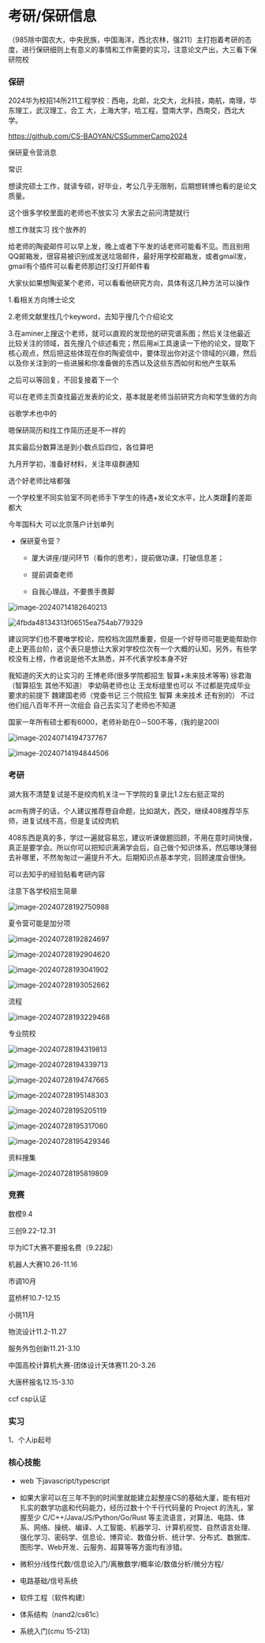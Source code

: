 # 考研/保研信息

（985除中国农大，中央民族，中国海洋，西北农林，强211）主打抱着考研的态度，进行保研细则上有意义的事情和工作需要的实习，注意论文产出，大三看下保研院校

### 保研

2024华为校招14所211工程学校：西电，北邮，北交大，北科技，南航，南理，华东理工，武汉理工，合工 大，上海大学，哈工程，暨南大学，西南交，西北大学。

https://github.com/CS-BAOYAN/CSSummerCamp2024

保研夏令营消息

常识

想读完硕士工作，就读专硕，好毕业，考公几乎无限制，后期想转博也看的是论文质量。

这个很多学校里面的老师也不放实习 大家去之前问清楚就行

想工作就实习 找个放养的



给老师的陶瓷邮件可以早上发，晚上或者下午发的话老师可能看不见。而且别用QQ邮箱发，很容易被识别成发送垃圾邮件，最好用学校邮箱发，或者gmail发，gmail有个插件可以看老师那边打没打开邮件看

大家伙如果想陶瓷某个老师，可以看看他研究方向，具体有这几种方法可以操作

1.看相关方向博士论文

2.老师文献里找几个keyword，去知乎搜几个介绍论文

3.在aminer上搜这个老师，就可以直观的发现他的研究谱系图；然后关注他最近比较关注的领域，首先搜几个综述看完；然后用ai工具速读一下他的论文，提取下核心观点，然后把这些体现在你的陶瓷信中，要体现出你对这个领域的兴趣，然后以及你关注到的一些进展和你准备做的东西以及这些东西如何和他产生联系

之后可以等回复，不回复接着下一个

可以在老师主页查找最近发表的论文，基本就是老师当前研究方向和学生做的方向

谷歌学术也中的



嗯保研简历和找工作简历还是不一样的

其实最后分数算法是到小数点后四位，各位算吧

九月开学初，准备好材料，关注年级群通知

选个好老师比啥都强

一个学校里不同实验室不同老师手下学生的待遇+发论文水平，比人类跟🐶的差距都大

今年国科大 可以北京落户计划单列

- 保研夏令营？

  - 厦大讲座/提问环节（看你的思考），提前做功课，打破信息差；

  - 提前调查老师

  - 自我心理战，不要畏手畏脚

![image-20240714182640213](C:\Users\gjy\AppData\Roaming\Typora\typora-user-images\image-20240714182640213.png)


![4fbda48134313f06515ea754ab779329](D:\richang\qq\聊天记录\2565509032\nt_qq\nt_data\Pic\2024-07\Ori\4fbda48134313f06515ea754ab779329.jpeg)

建议同学们也不要唯学校论，院校档次固然重要，但是一个好导师可能更能帮助你走上更高台阶，这个表只是想让大家对学校位次有一个大概的认知，另外，有些学校没有上榜，作者说是他不太熟悉，并不代表学校本身不好

我知道的天大的让实习的 王博老师(很多学院都招生 智算+未来技术等等) 
徐君海（智算招生 其他不知道） 
李幼萌老师也让 王龙标组里也可以 不过都是完成毕业要求的前提下 
魏建国老师（党委书记  三个院招生 智算 未来技术 还有别的） 不过他们组八百年不开一次组会 自己去实习了老师也不知道

国家一年所有硕士都有6000，老师补助在0－500不等，(我的是200)

![image-20240714194737767](C:\Users\gjy\AppData\Roaming\Typora\typora-user-images\image-20240714194737767.png)

![image-20240714194844506](C:\Users\gjy\AppData\Roaming\Typora\typora-user-images\image-20240714194844506.png)

### 考研



湖大我不清楚复试是不是绞肉机关注一下学院的复录比1.2左右挺正常的

acm有牌子的话，个人建议推荐卷自命题，比如湖大，西交，继续408推荐华东师，进复试线不高，但是复试绞肉机

408东西是真的多，学过一遍就容易忘，建议听课做题回顾，不用在意时间快慢，真正是要学会。所以你可以把知识满满学会后，自己做个知识体系，然后哪块薄弱去补哪里，不然匆匆过一遍提升不大。后期知识点基本学完，回顾速度会很快。

可以去知乎的经验贴看考研内容

注意下各学校招生简章

![image-20240728192750988](C:\Users\gjy\AppData\Roaming\Typora\typora-user-images\image-20240728192750988.png)

夏令营可能是加分项

![image-20240728192824697](C:\Users\gjy\AppData\Roaming\Typora\typora-user-images\image-20240728192824697.png)



![image-20240728192904620](C:\Users\gjy\AppData\Roaming\Typora\typora-user-images\image-20240728192904620.png)

![image-20240728193041902](C:\Users\gjy\AppData\Roaming\Typora\typora-user-images\image-20240728193041902.png)

![image-20240728193052662](C:\Users\gjy\AppData\Roaming\Typora\typora-user-images\image-20240728193052662.png)

流程

![image-20240728193229468](C:\Users\gjy\AppData\Roaming\Typora\typora-user-images\image-20240728193229468.png)

专业院校

![image-20240728194319813](C:\Users\gjy\AppData\Roaming\Typora\typora-user-images\image-20240728194319813.png)

![image-20240728194339713](C:\Users\gjy\AppData\Roaming\Typora\typora-user-images\image-20240728194339713.png)

![image-20240728194747665](C:\Users\gjy\AppData\Roaming\Typora\typora-user-images\image-20240728194747665.png)

![image-20240728195148303](C:\Users\gjy\AppData\Roaming\Typora\typora-user-images\image-20240728195148303.png)

![image-20240728195205119](C:\Users\gjy\AppData\Roaming\Typora\typora-user-images\image-20240728195205119.png)

![image-20240728195317060](C:\Users\gjy\AppData\Roaming\Typora\typora-user-images\image-20240728195317060.png)

![image-20240728195429346](C:\Users\gjy\AppData\Roaming\Typora\typora-user-images\image-20240728195429346.png)

资料搜集

![image-20240728195819809](C:\Users\gjy\AppData\Roaming\Typora\typora-user-images\image-20240728195819809.png)

### 竞赛

数模9.4

三创9.22-12.31

华为ICT大赛不要报名费（9.22起）

机器人大赛10.26-11.16

市调10月

蓝桥杯10.7-12.15

小挑11月

物流设计11.2-11.27

服务外包创新11.21-3.10

中国高校计算机大赛-团体设计天体赛11.20-3.26

大唐杯报名12.15-3.10

ccf csp认证





### 实习

1、个人ip起号

### 核心技能

- web 下javascript/typescript

- 如果大家可以在三年不到的时间里就能建立起整座CS的基础大厦，能有相对扎实的数学功底和代码能力，经历过数十个千行代码量的 Project 的洗礼，掌握至少 C/C++/Java/JS/Python/Go/Rust 等主流语言，对算法、电路、体系、网络、操统、编译、人工智能、机器学习、计算机视觉、自然语言处理、强化学习、密码学、信息论、博弈论、数值分析、统计学、分布式、数据库、图形学、Web开发、云服务、超算等等方面均有涉猎。

- 微积分/线性代数/信息论入门/离散数学/概率论/数值分析/微分方程/

- 电路基础/信号系统

- 软件工程（软件构建）

- 体系结构（nand2/cs61c）

- 系统入门(cmu 15-213)
